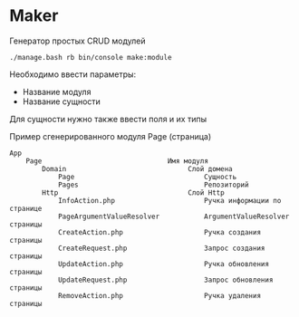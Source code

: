# Maker

Генератор простых CRUD модулей

```shell
./manage.bash rb bin/console make:module
```
Необходимо ввести параметры:

* Название модуля
* Название сущности

Для сущности нужно также ввести поля и их типы

Пример сгенерированного модуля Page (страница)

```
App
    Page                               Имя модуля
        Domain                              Слой домена
            Page                                Сущность
            Pages                               Репозиторий        
        Http                                Слой Http
            InfoAction.php                      Ручка информации по странице
            PageArgumentValueResolver           ArgumentValueResolver страницы
            CreateAction.php                    Ручка создания страницы
            CreateRequest.php                   Запрос создания страницы
            UpdateAction.php                    Ручка обновления страницы
            UpdateRequest.php                   Запрос обновления страницы    
            RemoveAction.php                    Ручка удаления страницы
```
